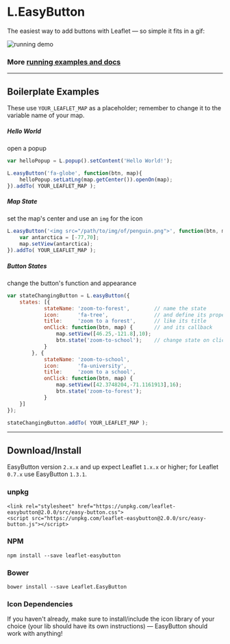 # L.EasyButton

The easiest way to add buttons with Leaflet &mdash; so simple it fits in a gif:

![running demo](https://raw.githubusercontent.com/CliffCloud/Leaflet.EasyButton/dist/img/alert_example.gif)

### More [running examples and docs](http://danielmontague.com/projects/easyButton.js/v1/examples/)

-----------------------------------------------------------------------------------

## Boilerplate Examples

These use `YOUR_LEAFLET_MAP` as a placeholder;
remember to change it to the variable name of your map.

##### Hello World

open a popup

```javascript
var helloPopup = L.popup().setContent('Hello World!');

L.easyButton('fa-globe', function(btn, map){
    helloPopup.setLatLng(map.getCenter()).openOn(map);
}).addTo( YOUR_LEAFLET_MAP );
```

##### Map State

set the map's center and use an `img` for the icon

```javascript
L.easyButton('<img src="/path/to/img/of/penguin.png">', function(btn, map){
    var antarctica = [-77,70];
    map.setView(antarctica);
}).addTo( YOUR_LEAFLET_MAP );
```

##### Button States

change the button's function and appearance

```javascript
var stateChangingButton = L.easyButton({
    states: [{
            stateName: 'zoom-to-forest',        // name the state
            icon:      'fa-tree',               // and define its properties
            title:     'zoom to a forest',      // like its title
            onClick: function(btn, map) {       // and its callback
                map.setView([46.25,-121.8],10);
                btn.state('zoom-to-school');    // change state on click!
            }
        }, {
            stateName: 'zoom-to-school',
            icon:      'fa-university',
            title:     'zoom to a school',
            onClick: function(btn, map) {
                map.setView([42.3748204,-71.1161913],16);
                btn.state('zoom-to-forest');
            }
    }]
});

stateChangingButton.addTo( YOUR_LEAFLET_MAP );
```

-----------------------------------------------------------------------------------

## Download/Install

EasyButton version `2.x.x` and up expect Leaflet `1.x.x` or higher;
for Leaflet `0.7.x` use EasyButton `1.3.1`.

### unpkg

    <link rel="stylesheet" href="https://unpkg.com/leaflet-easybutton@2.0.0/src/easy-button.css">
    <script src="https://unpkg.com/leaflet-easybutton@2.0.0/src/easy-button.js"></script>

### NPM

    npm install --save leaflet-easybutton

### Bower

    bower install --save Leaflet.EasyButton

### Icon Dependencies

If you haven't already, make sure to install/include the icon library of your
choice (your lib should have its own instructions)
&mdash; EasyButton should work with anything!
